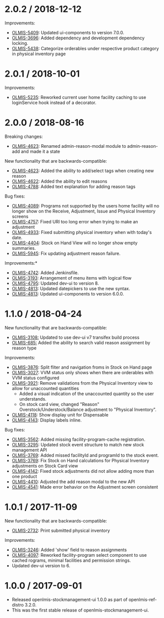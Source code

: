 2.0.2 / 2018-12-12
==================

Improvements:
* [OLMIS-5409](https://openlmis.atlassian.net/browse/OLMIS-5409): Updated ui-components to version 7.0.0.
* [OLMIS-3696](https://openlmis.atlassian.net/browse/OLMIS-3696): Added dependency and development dependency locking.
* [OLMIS-5438](https://openlmis.atlassian.net/browse/OLMIS-5438): Categorize orderables under respective product category in physical inventory page

2.0.1 / 2018-10-01
==================

Improvements:
* [OLMIS-5235](https://openlmis.atlassian.net/browse/OLMIS-5235): Reworked current user home facility caching to use loginService hook instead of a decorator.

2.0.0 / 2018-08-16
==================

Breaking changes:
* [OLMIS-4623](https://openlmis.atlassian.net/browse/OLMIS-4623): Renamed admin-reason-modal module to admin-reason-add and made it a state

New functionality that are backwards-compatible:
* [OLMIS-4623](https://openlmis.atlassian.net/browse/OLMIS-4623): Added the ability to add/select tags when creating new reason
* [OLMIS-4622](https://openlmis.atlassian.net/browse/OLMIS-4622): Added the ability to edit reasons
* [OLMIS-4788](https://openlmis.atlassian.net/browse/OLMIS-4788): Added text explanation for adding reason tags

Bug fixes:
* [OLMIS-4089](https://openlmis.atlassian.net/browse/OLMIS-4089): Programs not supported by the users home facility will no longer show on the Receive, Adjustment, Issue and Physical Inventory screens
* [OLMIS-4757](https://openlmis.atlassian.net/browse/OLMIS-4757): Fixed URI too long error when trying to make an adjustment
* [OLMIS-4933](https://openlmis.atlassian.net/browse/OLMIS-4933): Fixed submitting physical inventory when with today's date.
* [OLMIS-4404](https://openlmis.atlassian.net/browse/OLMIS-4404): Stock on Hand View will no longer show empty summaries.
* [OLMIS-5945](https://openlmis.atlassian.net/browse/OLMIS-5945): Fix updating adjustment reason failure.

Improvements:*
* [OLMIS-4742](https://openlmis.atlassian.net/browse/OLMIS-4742): Added Jenkinsfile.
* [OLMIS-3193](https://openlmis.atlassian.net/browse/OLMIS-3193): Arrangement of menu items with logical flow
* [OLMIS-4795](https://openlmis.atlassian.net/browse/OLMIS-4795): Updated dev-ui to version 8.
* [OLMIS-4813](https://openlmis.atlassian.net/browse/OLMIS-4813): Updated datepickers to use the new syntax.
* [OLMIS-4813](https://openlmis.atlassian.net/browse/OLMIS-4813): Updated ui-components to version 6.0.0.

1.1.0 / 2018-04-24
==================

New functionality that are backwards-compatible:
* [OLMIS-3108:](https://openlmis.atlassian.net/browse/OLMIS-3108) Updated to use dev-ui v7 transifex build process
* [OLMIS-685:](https://openlmis.atlassian.net/browse/OLMIS-685) Added the ability to search valid reason assignment by reason type

Improvements:
* [OLMIS-3876](https://openlmis.atlassian.net/browse/OLMIS-3876): Split fliter and navigation froms in Stock on Hand page
* [OLMIS-3027](https://openlmis.atlassian.net/browse/OLMIS-3027): VVM status only shows when there are orderables with VVM status configured
* [OLMIS-3921](https://openlmis.atlassian.net/browse/OLMIS-3921): Remove validations from the Physical Inventory view to allow for unaccounted quantities
  * Added a visual indication of the unaccounted quantity so the user understands.
  * On stock card view, changed "Reason" Overstock/Understock/Balance adjustment to "Physical Inventory".
* [OLMIS-4118](https://openlmis.atlassian.net/browse/OLMIS-4118): Show display unit for Dispensable
* [OLMIS-4143](https://openlmis.atlassian.net/browse/OLMIS-4143): Display labels inline.

Bug fixes:
* [OLMIS-3562](https://openlmis.atlassian.net/browse/OLMIS-3562): Added missing facility-program-cache registration.
* [OLMIS-3295](https://openlmis.atlassian.net/browse/OLMIS-3295): Updated stock event structure to match new stock management API
* [OLMIS-3769](https://openlmis.atlassian.net/browse/OLMIS-3769): Added missed facilityId and programId to the stock event.
* [OLMIS-3769](https://openlmis.atlassian.net/browse/OLMIS-3769): Fix Stock on Hand calculations for Physical Inventory adjustments on Stock Card view
* [OLMIS-4142](https://openlmis.atlassian.net/browse/OLMIS-4142): Fixed stock adjustments did not allow adding more than one product
* [OLMIS-4410](https://openlmis.atlassian.net/browse/OLMIS-4410): Adjusted the add reason modal to the new API
* [OLMIS-4541](https://openlmis.atlassian.net/browse/OLMIS-4541): Made error behavior on the Adjustment screen consistent

1.0.1 / 2017-11-09
==================

New functionality that are backwards-compatible:
* [OLMIS-2732](https://openlmis.atlassian.net/browse/OLMIS-2732): Print submitted physical inventory

Improvements:
* [OLMIS-3246](https://openlmis.atlassian.net/browse/OLMIS-3246): Added 'show' field to reason assignments
* [OLMIS-4097](https://openlmis.atlassian.net/browse/OLMIS-4097): Reworked facility-program select component to use cached rograms, minimal facilities and permission strings.
* Updated dev-ui version to 6.

1.0.0 / 2017-09-01
==================

* Released openlmis-stockmanagement-ui 1.0.0 as part of openlmis-ref-distro 3.2.0.
 * This was the first stable release of openlmis-stockmanagement-ui.
